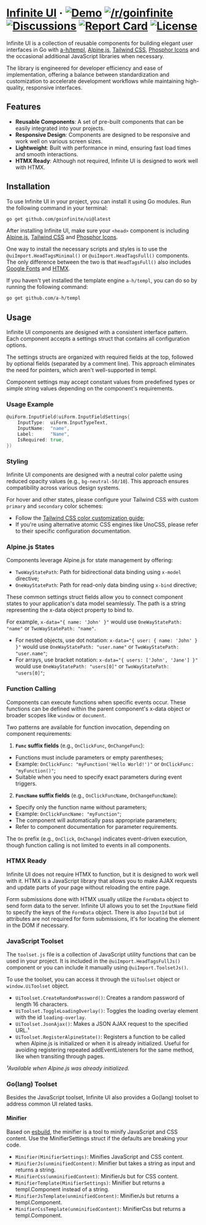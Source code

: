# [Infinite UI](https://github.com/goinfinite/ui) &middot; [![Demo](https://img.shields.io/badge/demo-233876)](https://ui.demo.goinfinite.net/) [![/r/goinfinite](https://img.shields.io/badge/%2Fr%2Fgoinfinite-FF4500?logo=reddit&logoColor=ffffff)](https://www.reddit.com/r/goinfinite/) [![Discussions](https://img.shields.io/badge/discussions-751A3D?logo=github)](https://github.com/orgs/goinfinite/discussions) [![Report Card](https://img.shields.io/badge/report-A%2B-brightgreen)](https://goreportcard.com/report/github.com/goinfinite/ui) [![License](https://img.shields.io/badge/license-MIT-teal.svg)](https://github.com/goinfinite/ui/blob/main/LICENSE.md)

Infinite UI is a collection of reusable components for building elegant user interfaces in Go with [a-h/templ](https://github.com/a-h/templ), [Alpine.js](https://github.com/alpinejs/alpine), [Tailwind CSS](https://github.com/tailwindlabs/tailwindcss), [Phosphor Icons](https://phosphoricons.com/) and the occasional additional JavaScript libraries when necessary.

The library is engineered for developer efficiency and ease of implementation, offering a balance between standardization and customization to accelerate development workflows while maintaining high-quality, responsive interfaces.

## Features

- **Reusable Components**: A set of pre-built components that can be easily integrated into your projects.
- **Responsive Design**: Components are designed to be responsive and work well on various screen sizes.
- **Lightweight**: Built with performance in mind, ensuring fast load times and smooth interactions.
- **HTMX Ready**: Although not required, Infinite UI is designed to work well with HTMX.

## Installation

To use Infinite UI in your project, you can install it using Go modules. Run the following command in your terminal:

```bash
go get github.com/goinfinite/ui@latest
```

After installing Infinite UI, make sure your `<head>` component is including [Alpine.js](https://alpinejs.dev/essentials/installation), [Tailwind CSS](https://unocss.dev/integrations/runtime) and [Phosphor Icons](https://github.com/phosphor-icons/homepage?tab=readme-ov-file#vanilla-web).

One way to install the necessary scripts and styles is to use the `@uiImport.HeadTagsMinimal()` or `@uiImport.HeadTagsFull()` components. The only difference between the two is that `HeadTagsFull()` also includes [Google Fonts](https://fonts.google.com/) and [HTMX](https://htmx.org/).

If you haven't yet installed the template engine `a-h/templ`, you can do so by running the following command:

```bash
go get github.com/a-h/templ
```

## Usage

Infinite UI components are designed with a consistent interface pattern. Each component accepts a settings struct that contains all configuration options.

The settings structs are organized with required fields at the top, followed by optional fields (separated by a comment line). This approach eliminates the need for pointers, which aren't well-supported in templ.

Component settings may accept constant values from predefined types or simple string values depending on the component's requirements.

### Usage Example

```go
@uiForm.InputField(uiForm.InputFieldSettings{
    InputType:  uiForm.InputTypeText,
    InputName:  "name",
    Label:      "Name",
    IsRequired: true,
})
```

### Styling

Infinite UI components are designed with a neutral color palette using reduced opacity values (e.g., `bg-neutral-50/10`). This approach ensures compatibility across various design systems.

For hover and other states, please configure your Tailwind CSS with custom `primary` and `secondary` color schemes:

- Follow the [Tailwind CSS color customization guide](https://tailwindcss.com/docs/colors#customizing-your-colors);
- If you're using alternative atomic CSS engines like UnoCSS, please refer to their specific configuration documentation.

### Alpine.js States

Components leverage Alpine.js for state management by offering:

- `TwoWayStatePath`: Path for bidirectional data binding using `x-model` directive;
- `OneWayStatePath`: Path for read-only data binding using `x-bind` directive;

These common settings struct fields allow you to connect component states to your application's data model seamlessly. The path is a string representing the x-data object property to bind to.

For example, `x-data="{ name: 'John' }"` would use `OneWayStatePath: "name"` or `TwoWayStatePath: "name"`.

- For nested objects, use dot notation: `x-data="{ user: { name: 'John' } }"` would use `OneWayStatePath: "user.name"` or `TwoWayStatePath: "user.name"`;
- For arrays, use bracket notation: `x-data="{ users: ['John', 'Jane'] }"` would use `OneWayStatePath: "users[0]"` or `TwoWayStatePath: "users[0]"`;

### Function Calling

Components can execute functions when specific events occur. These functions can be defined within the parent component's x-data object or broader scopes like `window` or `document`.

Two patterns are available for function invocation, depending on component requirements:

1. **`Func` suffix fields** (e.g., `OnClickFunc`, `OnChangeFunc`):

- Functions must include parameters or empty parentheses;
- Example: `OnClickFunc: "myFunction('Hello World!')"` or `OnClickFunc: "myFunction()"`;
- Suitable when you need to specify exact parameters during event triggers.

2. **`FuncName` suffix fields** (e.g., `OnClickFuncName`, `OnChangeFuncName`):

- Specify only the function name without parameters;
- Example: `OnClickFuncName: "myFunction"`;
- The component will automatically pass appropriate parameters;
- Refer to component documentation for parameter requirements.

The `On` prefix (e.g., `OnClick`, `OnChange`) indicates event-driven execution, though function calling is not limited to events in all components.

### HTMX Ready

Infinite UI does not require HTMX to function, but it is designed to work well with it. HTMX is a JavaScript library that allows you to make AJAX requests and update parts of your page without reloading the entire page.

Form submissions done with HTMX usually utilize the `FormData` object to send form data to the server. Infinite UI allows you to set the `InputName` field to specify the keys of the `FormData` object. There is also `InputId` but `id` attributes are not required for form submissions, it's for locating the element in the DOM if necessary.

### JavaScript Toolset

The `toolset.js` file is a collection of JavaScript utility functions that can be used in your project. It is included in the `@uiImport.HeadTagsFullJs()` component or you can include it manually using `@uiImport.ToolsetJs()`.

To use the toolset, you can access it through the `UiToolset` object or `window.UiToolset` object.

- `UiToolset.CreateRandomPassword()`: Creates a random password of length 16 characters.
- `UiToolset.ToggleLoadingOverlay()`: Toggles the loading overlay element with the id `loading-overlay`.
- `UiToolset.JsonAjax()`: Makes a JSON AJAX request to the specified URL.¹
- `UiToolset.RegisterAlpineState()`: Registers a function to be called when Alpine.js is initialized or when it is already initialized. Useful for avoiding registering repeated addEventListeners for the same method, like when transiting through pages.

_¹Available when Alpine.js was already initialized._

### Go(lang) Toolset

Besides the JavaScript toolset, Infinite UI also provides a Go(lang) toolset to address common UI related tasks.

#### Minifier

Based on [esbuild](https://github.com/evanw/esbuild), the minifier is a tool to minify JavaScript and CSS content. Use the MinifierSettings struct if the defaults are breaking your code.

- `Minifier(MinifierSettings)`: Minifies JavaScript and CSS content.
- `MinifierJs(unminifiedContent)`: Minifier but takes a string as input and returns a string.
- `MinifierCss(unminifiedContent)`: MinifierJs but for CSS content.
- `MinifierTemplate(MinifierSettings)`: Minifier but returns a templ.Component instead of a string.
- `MinifierJsTemplate(unminifiedContent)`: MinifierJs but returns a templ.Component.
- `MinifierCssTemplate(unminifiedContent)`: MinifierCss but returns a templ.Component.
